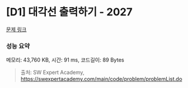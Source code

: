 # [D1] 대각선 출력하기 - 2027 

[문제 링크](https://swexpertacademy.com/main/code/problem/problemDetail.do?contestProbId=AV5QFuZ6As0DFAUq) 

### 성능 요약

메모리: 43,760 KB, 시간: 91 ms, 코드길이: 89 Bytes



> 출처: SW Expert Academy, https://swexpertacademy.com/main/code/problem/problemList.do